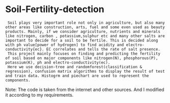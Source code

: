 # Soil-Fertility-detection
     Soil plays very important role not only in agriculture, but also many other areas like construction, arts, fuel and some even used as beauty products. Mainly, if we consider agriculture, nutrients and minerals like nitrogen, carbon , potassium,sulphur etc and many other salts are important to decide for a soil to be fertile. This is decided along with ph value[power of hydrogen] to find acidity and electro-conductivity{ec}. EC correlates and tells the rate of salt presence.
     This project mainly focuses on finding and predicting the fertility of soil based on major components like nitrogen(N), phosphorous(P), potassium(K), ph and electro-conductivity(ec). 
     Here we use decision-tree and randomforest(classification & regression), confusion matrix algorithms to display the result of test and train data. Histogrm and piechart are used to represent the components.
     
     
     
     
     
     
     
     
    
Note: The code is taken from the internet and other sources. And I modified it according to my requirements.

